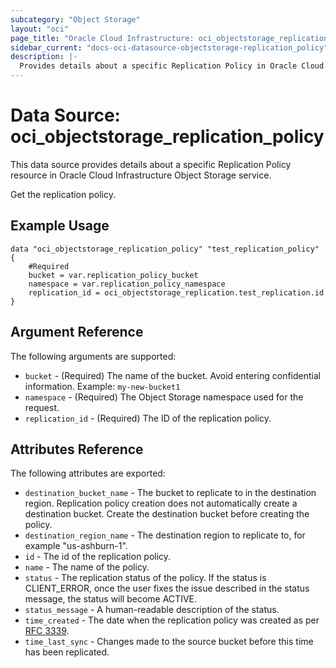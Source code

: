 ```yaml
---
subcategory: "Object Storage"
layout: "oci"
page_title: "Oracle Cloud Infrastructure: oci_objectstorage_replication_policy"
sidebar_current: "docs-oci-datasource-objectstorage-replication_policy"
description: |-
  Provides details about a specific Replication Policy in Oracle Cloud Infrastructure Object Storage service
---
```


# Data Source: oci_objectstorage_replication_policy
This data source provides details about a specific Replication Policy resource in Oracle Cloud Infrastructure Object Storage service.

Get the replication policy.


## Example Usage

```hcl
data "oci_objectstorage_replication_policy" "test_replication_policy" {
	#Required
	bucket = var.replication_policy_bucket
	namespace = var.replication_policy_namespace
	replication_id = oci_objectstorage_replication.test_replication.id
}
```

## Argument Reference

The following arguments are supported:

* `bucket` - (Required) The name of the bucket. Avoid entering confidential information. Example: `my-new-bucket1` 
* `namespace` - (Required) The Object Storage namespace used for the request.
* `replication_id` - (Required) The ID of the replication policy.


## Attributes Reference

The following attributes are exported:

* `destination_bucket_name` - The bucket to replicate to in the destination region. Replication policy creation does not automatically create a destination bucket. Create the destination bucket before creating the policy. 
* `destination_region_name` - The destination region to replicate to, for example "us-ashburn-1".
* `id` - The id of the replication policy.
* `name` - The name of the policy.
* `status` - The replication status of the policy. If the status is CLIENT_ERROR, once the user fixes the issue described in the status message, the status will become ACTIVE. 
* `status_message` - A human-readable description of the status.
* `time_created` - The date when the replication policy was created as per [RFC 3339](https://tools.ietf.org/html/rfc3339). 
* `time_last_sync` - Changes made to the source bucket before this time has been replicated. 

